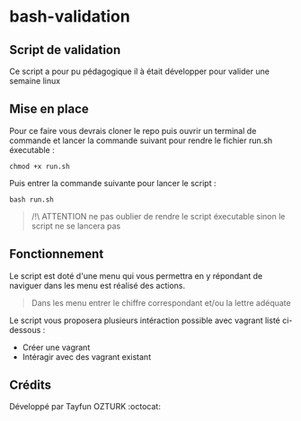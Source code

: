 # bash-validation

## Script de validation
Ce script a pour pu pédagogique il à était développer pour valider une semaine linux

## Mise en place
Pour ce faire vous devrais cloner le repo puis ouvrir un terminal de commande et lancer la commande suivant  pour rendre le fichier run.sh éxecutable :

```
chmod +x run.sh
```

Puis entrer la commande suivante pour lancer le script :

```
bash run.sh
```

>/!\ ATTENTION ne pas oublier de rendre le script éxecutable sinon le script ne se lancera pas

## Fonctionnement
Le script est doté d'une menu qui vous permettra en y répondant de naviguer dans les menu est réalisé des actions.

>Dans les menu entrer le chiffre correspondant et/ou la lettre adéquate

Le script vous proposera plusieurs intéraction possible avec vagrant listé ci-dessous :

* Créer une vagrant
* Intéragir avec des vagrant existant

## Crédits
Développé par Tayfun OZTURK :octocat:
